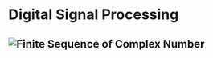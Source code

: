 # Digital Signal Processing

## ![Finite Sequence of Complex Number](https://github.com/JiaHanXie/DSP/tree/main/Finite-Sequence)
